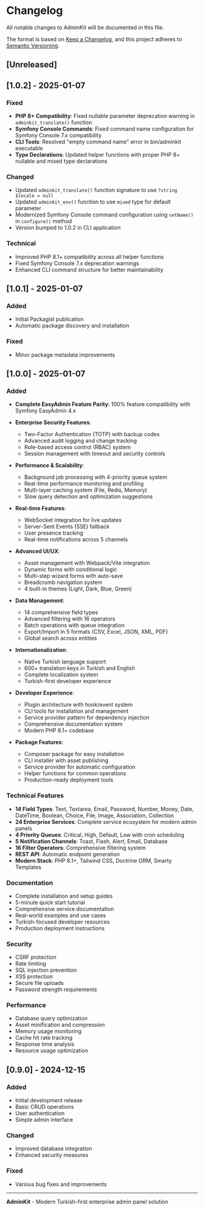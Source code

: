 # Changelog

All notable changes to AdminKit will be documented in this file.

The format is based on [Keep a Changelog](https://keepachangelog.com/en/1.0.0/),
and this project adheres to [Semantic Versioning](https://semver.org/spec/v2.0.0.html).

## [Unreleased]

## [1.0.2] - 2025-01-07

### Fixed
- **PHP 8+ Compatibility**: Fixed nullable parameter deprecation warning in `adminkit_translate()` function
- **Symfony Console Commands**: Fixed command name configuration for Symfony Console 7.x compatibility
- **CLI Tools**: Resolved "empty command name" error in bin/adminkit executable
- **Type Declarations**: Updated helper functions with proper PHP 8+ nullable and mixed type declarations

### Changed
- Updated `adminkit_translate()` function signature to use `?string $locale = null`
- Updated `adminkit_env()` function to use `mixed` type for default parameter
- Modernized Symfony Console command configuration using `setName()` in `configure()` method
- Version bumped to 1.0.2 in CLI application

### Technical
- Improved PHP 8.1+ compatibility across all helper functions
- Fixed Symfony Console 7.x deprecation warnings
- Enhanced CLI command structure for better maintainability

## [1.0.1] - 2025-01-07

### Added
- Initial Packagist publication
- Automatic package discovery and installation

### Fixed
- Minor package metadata improvements

## [1.0.0] - 2025-01-07

### Added
- **Complete EasyAdmin Feature Parity**: 100% feature compatibility with Symfony EasyAdmin 4.x
- **Enterprise Security Features**:
  - Two-Factor Authentication (TOTP) with backup codes
  - Advanced audit logging and change tracking
  - Role-based access control (RBAC) system
  - Session management with timeout and security controls

- **Performance & Scalability**:
  - Background job processing with 4-priority queue system
  - Real-time performance monitoring and profiling
  - Multi-layer caching system (File, Redis, Memory)
  - Slow query detection and optimization suggestions

- **Real-time Features**:
  - WebSocket integration for live updates
  - Server-Sent Events (SSE) fallback
  - User presence tracking
  - Real-time notifications across 5 channels

- **Advanced UI/UX**:
  - Asset management with Webpack/Vite integration
  - Dynamic forms with conditional logic
  - Multi-step wizard forms with auto-save
  - Breadcrumb navigation system
  - 4 built-in themes (Light, Dark, Blue, Green)

- **Data Management**:
  - 14 comprehensive field types
  - Advanced filtering with 16 operators
  - Batch operations with queue integration
  - Export/Import in 5 formats (CSV, Excel, JSON, XML, PDF)
  - Global search across entities

- **Internationalization**:
  - Native Turkish language support
  - 600+ translation keys in Turkish and English
  - Complete localization system
  - Turkish-first developer experience

- **Developer Experience**:
  - Plugin architecture with hook/event system
  - CLI tools for installation and management
  - Service provider pattern for dependency injection
  - Comprehensive documentation system
  - Modern PHP 8.1+ codebase

- **Package Features**:
  - Composer package for easy installation
  - CLI installer with asset publishing
  - Service provider for automatic configuration
  - Helper functions for common operations
  - Production-ready deployment tools

### Technical Features
- **14 Field Types**: Text, Textarea, Email, Password, Number, Money, Date, DateTime, Boolean, Choice, File, Image, Association, Collection
- **24 Enterprise Services**: Complete service ecosystem for modern admin panels
- **4 Priority Queues**: Critical, High, Default, Low with cron scheduling
- **5 Notification Channels**: Toast, Flash, Alert, Email, Database
- **16 Filter Operators**: Comprehensive filtering system
- **REST API**: Automatic endpoint generation
- **Modern Stack**: PHP 8.1+, Tailwind CSS, Doctrine ORM, Smarty Templates

### Documentation
- Complete installation and setup guides
- 5-minute quick start tutorial
- Comprehensive service documentation
- Real-world examples and use cases
- Turkish-focused developer resources
- Production deployment instructions

### Security
- CSRF protection
- Rate limiting
- SQL injection prevention
- XSS protection
- Secure file uploads
- Password strength requirements

### Performance
- Database query optimization
- Asset minification and compression
- Memory usage monitoring
- Cache hit rate tracking
- Response time analysis
- Resource usage optimization

## [0.9.0] - 2024-12-15

### Added
- Initial development release
- Basic CRUD operations
- User authentication
- Simple admin interface

### Changed
- Improved database integration
- Enhanced security measures

### Fixed
- Various bug fixes and improvements

---

**AdminKit** - Modern Turkish-first enterprise admin panel solution
